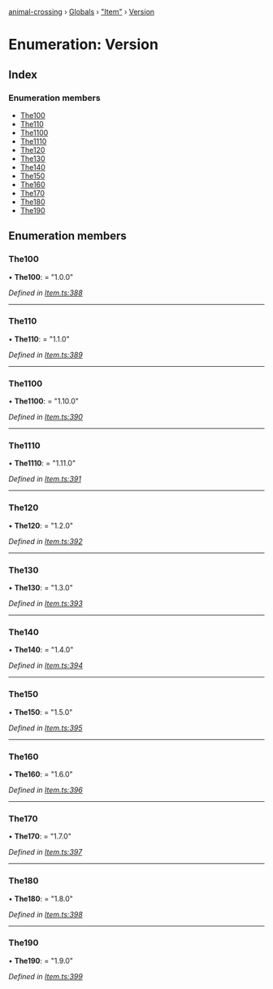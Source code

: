 [animal-crossing](../README.md) › [Globals](../globals.md) › ["Item"](../modules/_item_.md) › [Version](_item_.version.md)

# Enumeration: Version

## Index

### Enumeration members

* [The100](_item_.version.md#the100)
* [The110](_item_.version.md#the110)
* [The1100](_item_.version.md#the1100)
* [The1110](_item_.version.md#the1110)
* [The120](_item_.version.md#the120)
* [The130](_item_.version.md#the130)
* [The140](_item_.version.md#the140)
* [The150](_item_.version.md#the150)
* [The160](_item_.version.md#the160)
* [The170](_item_.version.md#the170)
* [The180](_item_.version.md#the180)
* [The190](_item_.version.md#the190)

## Enumeration members

###  The100

• **The100**: = "1.0.0"

*Defined in [Item.ts:388](https://github.com/Norviah/animal-crossing/blob/3d769dc/module/types/Item.ts#L388)*

___

###  The110

• **The110**: = "1.1.0"

*Defined in [Item.ts:389](https://github.com/Norviah/animal-crossing/blob/3d769dc/module/types/Item.ts#L389)*

___

###  The1100

• **The1100**: = "1.10.0"

*Defined in [Item.ts:390](https://github.com/Norviah/animal-crossing/blob/3d769dc/module/types/Item.ts#L390)*

___

###  The1110

• **The1110**: = "1.11.0"

*Defined in [Item.ts:391](https://github.com/Norviah/animal-crossing/blob/3d769dc/module/types/Item.ts#L391)*

___

###  The120

• **The120**: = "1.2.0"

*Defined in [Item.ts:392](https://github.com/Norviah/animal-crossing/blob/3d769dc/module/types/Item.ts#L392)*

___

###  The130

• **The130**: = "1.3.0"

*Defined in [Item.ts:393](https://github.com/Norviah/animal-crossing/blob/3d769dc/module/types/Item.ts#L393)*

___

###  The140

• **The140**: = "1.4.0"

*Defined in [Item.ts:394](https://github.com/Norviah/animal-crossing/blob/3d769dc/module/types/Item.ts#L394)*

___

###  The150

• **The150**: = "1.5.0"

*Defined in [Item.ts:395](https://github.com/Norviah/animal-crossing/blob/3d769dc/module/types/Item.ts#L395)*

___

###  The160

• **The160**: = "1.6.0"

*Defined in [Item.ts:396](https://github.com/Norviah/animal-crossing/blob/3d769dc/module/types/Item.ts#L396)*

___

###  The170

• **The170**: = "1.7.0"

*Defined in [Item.ts:397](https://github.com/Norviah/animal-crossing/blob/3d769dc/module/types/Item.ts#L397)*

___

###  The180

• **The180**: = "1.8.0"

*Defined in [Item.ts:398](https://github.com/Norviah/animal-crossing/blob/3d769dc/module/types/Item.ts#L398)*

___

###  The190

• **The190**: = "1.9.0"

*Defined in [Item.ts:399](https://github.com/Norviah/animal-crossing/blob/3d769dc/module/types/Item.ts#L399)*
